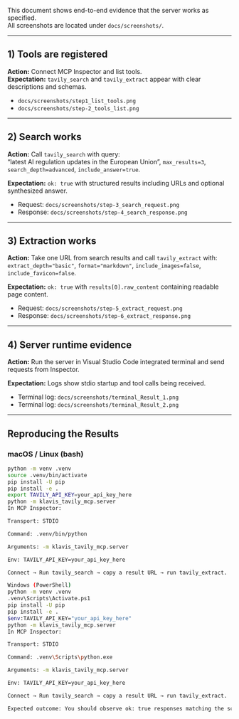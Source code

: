 This document shows end-to-end evidence that the server works as specified.  
All screenshots are located under `docs/screenshots/`.

---

## 1) Tools are registered

**Action:** Connect MCP Inspector and list tools.  
**Expectation:** `tavily_search` and `tavily_extract` appear with clear descriptions and schemas.

- `docs/screenshots/step1_list_tools.png`
- `docs/screenshots/step-2_tools_list.png`

---

## 2) Search works

**Action:** Call `tavily_search` with query:  
“latest AI regulation updates in the European Union”, `max_results=3`, `search_depth=advanced`, `include_answer=true`.

**Expectation:** `ok: true` with structured results including URLs and optional synthesized answer.

- Request: `docs/screenshots/step-3_search_request.png`
- Response: `docs/screenshots/step-4_search_response.png`

---

## 3) Extraction works

**Action:** Take one URL from search results and call `tavily_extract` with:  
`extract_depth="basic"`, `format="markdown"`, `include_images=false`, `include_favicon=false`.

**Expectation:** `ok: true` with `results[0].raw_content` containing readable page content.

- Request: `docs/screenshots/step-5_extract_request.png`
- Response: `docs/screenshots/step-6_extract_response.png`

---

## 4) Server runtime evidence

**Action:** Run the server in Visual Studio Code integrated terminal and send requests from Inspector.

**Expectation:** Logs show stdio startup and tool calls being received.

- Terminal log: `docs/screenshots/terminal_Result_1.png`
- Terminal log: `docs/screenshots/terminal_Result_2.png`

---

## Reproducing the Results

### macOS / Linux (bash)

```bash
python -m venv .venv
source .venv/bin/activate
pip install -U pip
pip install -e .
export TAVILY_API_KEY=your_api_key_here
python -m klavis_tavily_mcp.server
In MCP Inspector:

Transport: STDIO

Command: .venv/bin/python

Arguments: -m klavis_tavily_mcp.server

Env: TAVILY_API_KEY=your_api_key_here

Connect → Run tavily_search → copy a result URL → run tavily_extract.

Windows (PowerShell)
python -m venv .venv
.venv\Scripts\Activate.ps1
pip install -U pip
pip install -e .
$env:TAVILY_API_KEY="your_api_key_here"
python -m klavis_tavily_mcp.server
In MCP Inspector:

Transport: STDIO

Command: .venv\Scripts\python.exe

Arguments: -m klavis_tavily_mcp.server

Env: TAVILY_API_KEY=your_api_key_here

Connect → Run tavily_search → copy a result URL → run tavily_extract.

Expected outcome: You should observe ok: true responses matching the screenshots above.


```
